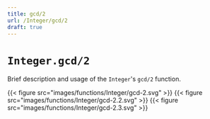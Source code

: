 ```yaml
---
title: gcd/2
url: /Integer/gcd/2
draft: true
---
```


# `Integer.gcd/2`
Brief description and usage of the `Integer`'s `gcd/2` function.

{{< figure src="images/functions/Integer/gcd-2.svg" >}}
{{< figure src="images/functions/Integer/gcd-2.2.svg" >}}
{{< figure src="images/functions/Integer/gcd-2.3.svg" >}}
